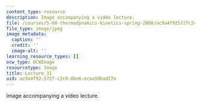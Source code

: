 ```yaml
---
content_type: resource
description: Image accompanying a video lecture.
file: /courses/5-60-thermodynamics-kinetics-spring-2008/ac9a4f92572fc2c90be6ecaa50bad27a_lec31_th.jpg
file_type: image/jpeg
image_metadata:
  caption: ''
  credit: ''
  image-alt: ''
learning_resource_types: []
ocw_type: OCWImage
resourcetype: Image
title: Lecture 31
uid: ac9a4f92-572f-c2c9-0be6-ecaa50bad27a
---
```

Image accompanying a video lecture.

